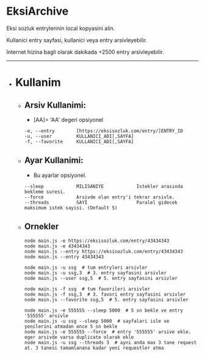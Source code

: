# EksiArchive

Eksi sozluk entrylerinin local kopyasini alin.

Kullanici entry sayfasi, kullanici veya entry arsivleyebilir.

Internet hizina bagli olarak dakikada +2500 entry arsivleyebilir. 

---

- # Kullanim 

  - ## Arsiv Kullanimi:

    * [AA]= 'AA' degeri opsiyonel

    ```
    -e, --entry        [https://eksisozluk.com/entry/]ENTRY_ID
    -u, --user         KULLANICI_ADI[,SAYFA]
    -f, --favorite     KULLANICI_ADI[,SAYFA]
    ```

  - ## Ayar Kullanimi:

    * Bu ayarlar opsiyonel.

    ```
    --sleep            MILISANIYE            Istekler arasinda bekleme suresi.
    --force            Arsivde olan entry'i tekrar arsivle.
    --threads          SAYI                  Paralel gidecek maksimum istek sayisi. (Default 5)
    ```

  - ## Ornekler 

    ```
    node main.js -e https://eksisozluk.com/entry/43434343
    node main.js -e 43434343
    node main.js --entry https://eksisozluk.com/entry/43434343
    node main.js --entry 43434343

    node main.js -u ssg  # tum entryleri arsivler
    node main.js -u ssg,3  # 3. entry sayfasini arsivler
    node main.js --user ssg,5  # 5. entry sayfasini arsivler

    node main.js -f ssg  # tum favorileri arsivler
    node main.js -f ssg,3  # 3. favori entry sayfasini arsivler
    node main.js --favorite ssg,5  # 5. entry sayfasini arsivler

    node main.js -e 555555 --sleep 5000  # 5 sn bekle ve entry '555555' arsivle
    node main.js -u ssg --sleep 5000  # sayfalari isle ve yenilerini atmadan once 5 sn bekle
    node main.js -e 555555 --force  # entry '555555' arsive ekle. eger arsivde varsa duplicate olarak ekle
    node main.js -u ssg --threads 3  # ayni anda max 3 tane request at. 3 tanesi tamamlanana kadar yeni requestler atma
    ```
